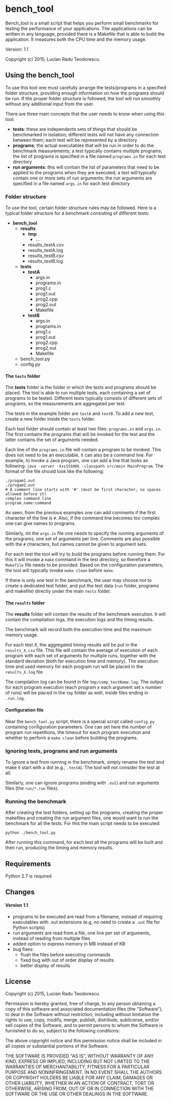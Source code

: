 # bench_tool

Bench_tool is a small script that helps you perform small benchmarks for testing the performance of your applications. The applications can be written in any language, provided there is a Makefile that is able to build the application. It measures both the CPU time and the memory usage.

Version: 1.1

Copyright (c) 2015, Lucian Radu Teodorescu.


## Using the bench_tool

To use this tool one must carefully arrange the tests/programs in a specified folder structure, providing enough information on how the programs should be run. If the proper folder structure is followed, the tool will run smoothly without any additional input from the user.

There are three main concepts that the user needs to know when using this tool:
- **tests**: these are independents sets of things that should be benchmarked in isolation; different tests will not have any connection between them; each test will be represented by a directory
- **programs**; the actual executables that will be run in order to do the benchmark measurements; a test typically contains multiple programs; the list of programs is specified in a file named `programs.in` for each test directory
- **run arguments**: this will contain the list of parameters that need to be applied to the programs when they are executed; a test will typically contain one or more sets of run arguments; the run arguments are specified in a file named `args.in` for each test directory

### Folder structure

To use the tool, certain folder structure rules may be followed. Here is a typical folder structure for a benchmark consisting of different tests:
- **bench_tool**
  - **results**
    - **tmp**
      - ...
    - results_testA.csv
    - results_testA.log
    - results_testB.csv
    - results_testB.log
  - **tests**
    - **testA**
      - args.in
      - programs.in
      - prog1.c
      - prog1.out
      - prog2.cpp
      - prog2.out
      - Makefile
    - **testB**
      - args.in
      - programs.in
      - prog1.c
      - prog1.out
      - prog2.cpp
      - prog2.out
      - Makefile
  - bench_tool.py
  - config.py

#### The `tests` folder

The **tests** folder is the folder in which the tests and programs should be placed. The tool is able to run multiple tests, each containing a set of programs to be tested. Different tests typically consists of different sets of programs, so the measurements are aggregated per test.

The tests in the example folder are `testA` and `testB`. To add a new test, create a new folder inside the `tests` folder.

Each test folder should contain at least two files: `programs.in` and `args.in`. The first contains the programs that will be invoked for the test and the latter contains the set of arguments needed.

Each line of the `programs.in` file will contain a program to be invoked. This does not need to be an executable, it can also be a command line. For example, to invoke a Java program, one can add a line that looks as following: `java -server -Xss15500k -classpath src/main MainProgram`. The format of the file should look like the following:

    ./progam1.out
    ./progam2.out
    # A comment line starts with '#' (must be first character, no spaces allowed before it)
    complex command line
    program_name:command

As seen, from the previous examples one can add comments if the first character of the line is `#`. Also, if the command line becomes too complex one can give names to programs.

Similarly, int the `args.in` file one needs to specify the running arguments of the programs, one set of arguments per line. Comments are also possible with the `#` characters, but names cannot be given to argument sets.

For each test the tool will try to *build* the programs before running them. For this it will invoke a `make` command in the test directory, so therefore a `Makefile` file needs to be provided. Based on the configuration parameters, the tool will typically invoke `make clean` before `make`.

If there is only one test in the benchmark, the user may choose not to create a dedicated test folder, and put the test data (`run` folder, programs and makefile) directly under the main `tests` folder.

#### The `results` folder

The **results** folder will contain the results of the benchmark execution. It will contain the compilation logs, the execution logs and the timing results.

The benchmark will record both the execution time and the maximum memory usage.

For each test _X_, the aggregated timing results will be put in the `results_X.csv` file. This file will contain the average of execution of each program with each set of arguments for multiple runs, together with the standard deviation (both for execution time and memory). The execution time and used memory for each program run will be placed in the `results_X.log` file

The compilation log can be found in file `tmp/comp_testName.log`.
The output for each program execution (each program x each argument set x number of runs) will be placed in the `tmp` folder as well, inside files ending in `.run.log`.


#### Configuration file

Near the `bench_tool.py` script, there is a special script called `config.py` containing configuration parameters. One can set here the number of program run repetitions, the timeout for each program execution and whether to perform a `make clean` before building the programs.

### Ignoring tests, programs and run arguments

To ignore a test from running in the benchmark, simply rename the test and make it start with a dot (e.g., `.testA`). The tool will not consider the test at all.

Similarly, one can ignore programs (ending with `.out`) and run arguments files (the `run/*.run` files).


### Running the benchmark

After creating the test folders, setting up the programs, creating the proper makefiles and creating the run argument files, one would want to run the benchmark for all the tests. For this the main script needs to be executed:

    python ./bench_tool.py

After running this command, for each test all the programs will be built and then run, producing the timing and memory results.

## Requirements

Python 2.7 is required

## Changes

#### Version 1.1
- programs to be executed are read from a filename, instead of requiring executables with .out extensions (e.g, no need to create a `.out` file for Python scripts)
- run arguments are read from a file, one line per set of arguments, instead of reading from multiple files
- added option to express memory in MB instead of KB
- bug fixes:
  - flush the files before executing commands
  - fixed bug with out of order display of results
  - better display of results


## License

Copyright (c) 2015, Lucian Radu Teodorescu

Permission is hereby granted, free of charge, to any person obtaining a copy of this software and associated documentation files (the "Software"), to deal in the Software without restriction, including without limitation the rights to use, copy, modify, merge, publish, distribute, sublicense, and/or sell copies of the Software, and to permit persons to whom the Software is furnished to do so, subject to the following conditions:

The above copyright notice and this permission notice shall be included in all copies or substantial portions of the Software.

THE SOFTWARE IS PROVIDED "AS IS", WITHOUT WARRANTY OF ANY KIND, EXPRESS OR IMPLIED, INCLUDING BUT NOT LIMITED TO THE WARRANTIES OF MERCHANTABILITY, FITNESS FOR A PARTICULAR PURPOSE AND NONINFRINGEMENT. IN NO EVENT SHALL THE AUTHORS OR COPYRIGHT HOLDERS BE LIABLE FOR ANY CLAIM, DAMAGES OR OTHER LIABILITY, WHETHER IN AN ACTION OF CONTRACT, TORT OR OTHERWISE, ARISING FROM, OUT OF OR IN CONNECTION WITH THE SOFTWARE OR THE USE OR OTHER DEALINGS IN THE SOFTWARE.
